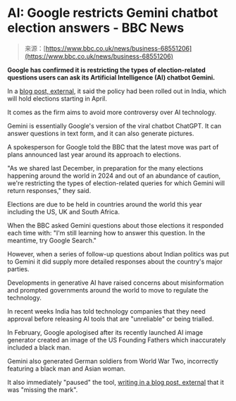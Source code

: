 <!--yml
category: 未分类
date: 2024-05-27 14:55:15
-->

# AI: Google restricts Gemini chatbot election answers - BBC News

> 来源：[https://www.bbc.co.uk/news/business-68551206](https://www.bbc.co.uk/news/business-68551206)

**Google has confirmed it is restricting the types of election-related questions users can ask its Artificial Intelligence (AI) chatbot Gemini.**

In a [blog post, external](https://blog.google/intl/en-in/company-news/outreach-initiatives/supporting-the-2024-indian-general-election/), it said the policy had been rolled out in India, which will hold elections starting in April.

It comes as the firm aims to avoid more controversy over AI technology.

Gemini is essentially Google's version of the viral chatbot ChatGPT. It can answer questions in text form, and it can also generate pictures.

A spokesperson for Google told the BBC that the latest move was part of plans announced last year around its approach to elections.

"As we shared last December, in preparation for the many elections happening around the world in 2024 and out of an abundance of caution, we're restricting the types of election-related queries for which Gemini will return responses," they said.

Elections are due to be held in countries around the world this year including the US, UK and South Africa.

When the BBC asked Gemini questions about those elections it responded each time with: "I'm still learning how to answer this question. In the meantime, try Google Search."

However, when a series of follow-up questions about Indian politics was put to Gemini it did supply more detailed responses about the country's major parties.

Developments in generative AI have raised concerns about misinformation and prompted governments around the world to move to regulate the technology.

In recent weeks India has told technology companies that they need approval before releasing AI tools that are "unreliable" or being trialled.

In February, Google apologised after its recently launched AI image generator created an image of the US Founding Fathers which inaccurately included a black man.

Gemini also generated German soldiers from World War Two, incorrectly featuring a black man and Asian woman.

It also immediately "paused" the tool, [writing in a blog post, external](https://blog.google/products/gemini/gemini-image-generation-issue/) that it was "missing the mark".